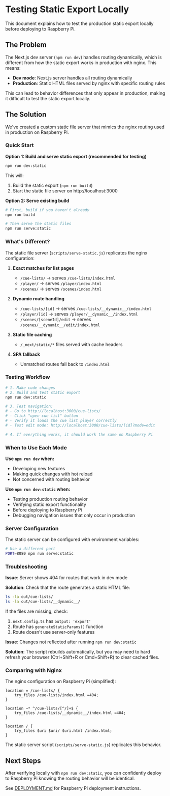 # Testing Static Export Locally

This document explains how to test the production static export locally before deploying to Raspberry Pi.

## The Problem

The Next.js dev server (`npm run dev`) handles routing dynamically, which is different from how the static export works in production with nginx. This means:

- **Dev mode**: Next.js server handles all routing dynamically
- **Production**: Static HTML files served by nginx with specific routing rules

This can lead to behavior differences that only appear in production, making it difficult to test the static export locally.

## The Solution

We've created a custom static file server that mimics the nginx routing used in production on Raspberry Pi.

### Quick Start

**Option 1: Build and serve static export (recommended for testing)**
```bash
npm run dev:static
```

This will:
1. Build the static export (`npm run build`)
2. Start the static file server on http://localhost:3000

**Option 2: Serve existing build**
```bash
# First, build if you haven't already
npm run build

# Then serve the static files
npm run serve:static
```

### What's Different?

The static file server (`scripts/serve-static.js`) replicates the nginx configuration:

1. **Exact matches for list pages**
   - `/cue-lists/` → serves `/cue-lists/index.html`
   - `/player/` → serves `/player/index.html`
   - `/scenes/` → serves `/scenes/index.html`

2. **Dynamic route handling**
   - `/cue-lists/[id]` → serves `/cue-lists/__dynamic__/index.html`
   - `/player/[id]` → serves `/player/__dynamic__/index.html`
   - `/scenes/[sceneId]/edit` → serves `/scenes/__dynamic__/edit/index.html`

3. **Static file caching**
   - `/_next/static/*` files served with cache headers

4. **SPA fallback**
   - Unmatched routes fall back to `/index.html`

### Testing Workflow

```bash
# 1. Make code changes
# 2. Build and test static export
npm run dev:static

# 3. Test navigation:
# - Go to http://localhost:3000/cue-lists/
# - Click "open cue list" button
# - Verify it loads the cue list player correctly
# - Test edit mode: http://localhost:3000/cue-lists/[id]?mode=edit

# 4. If everything works, it should work the same on Raspberry Pi
```

### When to Use Each Mode

**Use `npm run dev` when:**
- Developing new features
- Making quick changes with hot reload
- Not concerned with routing behavior

**Use `npm run dev:static` when:**
- Testing production routing behavior
- Verifying static export functionality
- Before deploying to Raspberry Pi
- Debugging navigation issues that only occur in production

### Server Configuration

The static server can be configured with environment variables:

```bash
# Use a different port
PORT=8080 npm run serve:static
```

### Troubleshooting

**Issue**: Server shows 404 for routes that work in dev mode

**Solution**: Check that the route generates a static HTML file:
```bash
ls -la out/cue-lists/
ls -la out/cue-lists/__dynamic__/
```

If the files are missing, check:
1. `next.config.ts` has `output: 'export'`
2. Route has `generateStaticParams()` function
3. Route doesn't use server-only features

**Issue**: Changes not reflected after running `npm run dev:static`

**Solution**: The script rebuilds automatically, but you may need to hard refresh your browser (Ctrl+Shift+R or Cmd+Shift+R) to clear cached files.

### Comparing with Nginx

The nginx configuration on Raspberry Pi (simplified):

```nginx
location = /cue-lists/ {
    try_files /cue-lists/index.html =404;
}

location ~* ^/cue-lists/[^/]+$ {
    try_files /cue-lists/__dynamic__/index.html =404;
}

location / {
    try_files $uri $uri/ $uri.html /index.html;
}
```

The static server script (`scripts/serve-static.js`) replicates this behavior.

## Next Steps

After verifying locally with `npm run dev:static`, you can confidently deploy to Raspberry Pi knowing the routing behavior will be identical.

See [DEPLOYMENT.md](https://github.com/bbernstein/lacylights-node/blob/main/deploy/DEPLOYMENT.md) for Raspberry Pi deployment instructions.
